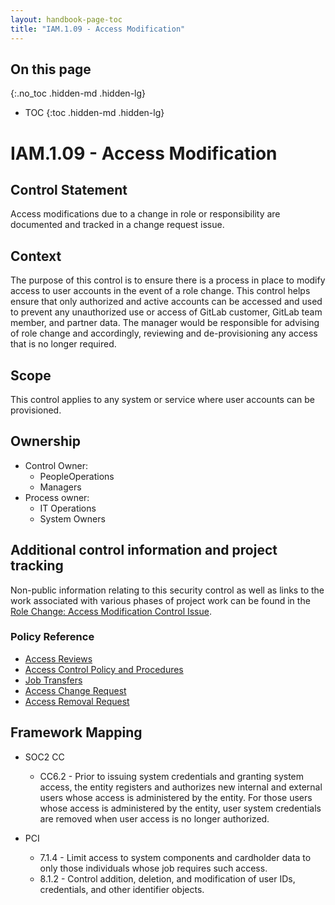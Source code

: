 ```yaml
---
layout: handbook-page-toc
title: "IAM.1.09 - Access Modification"
---
```


## On this page
{:.no_toc .hidden-md .hidden-lg}

- TOC
{:toc .hidden-md .hidden-lg}

# IAM.1.09 - Access Modification

## Control Statement
Access modifications due to a change in role or responsibility are documented and tracked in a change request issue.


## Context
The purpose of this control is to ensure there is a process in place to modify access to user accounts in the event of a role change. This control helps ensure that only authorized and active accounts can be accessed and used to prevent any unauthorized use or access of GitLab customer, GitLab team member, and partner data. The manager would be responsible for advising of role change and accordingly, reviewing and de-provisioning any access that is no longer required. 


## Scope
This control applies to any system or service where user accounts can be provisioned.


## Ownership
* Control Owner:
    * PeopleOperations
    * Managers
* Process owner:
    * IT Operations
    * System Owners

## Additional control information and project tracking
Non-public information relating to this security control as well as links to the work associated with various phases of project work can be found in the [Role Change: Access Modification Control Issue](https://gitlab.com/gitlab-com/gl-security/security-assurance/sec-compliance/compliance/-/issues/1703).


### Policy Reference
- [Access Reviews](/handbook/engineering/security/#access-reviews)
- [Access Control Policy and Procedures](/handbook/engineering/security/#access-control-policy-and-procedures)
- [Job Transfers](/handbook/engineering/security/#job-transfers)
- [Access Change Request](/handbook/business-ops/team-member-enablement/onboarding-access-requests/access-requests/#access-change-request)
- [Access Removal Request](https://gitlab.com/gitlab-com/team-member-epics/access-requests/-/tree/master)


## Framework Mapping
*  SOC2 CC
    *  CC6.2 - Prior to issuing system credentials and granting system access, the entity registers and authorizes new internal and external users whose access is administered by the entity. For those users whose access is administered by the entity, user system credentials are removed when user access is no longer authorized.

*  PCI
   * 7.1.4 - Limit access to system components and cardholder data to only those individuals whose job requires such access.
   * 8.1.2 - Control addition, deletion, and modification of user IDs, credentials, and other identifier objects.
   
